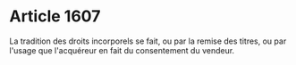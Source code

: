 # Article 1607

La tradition des droits incorporels se fait, ou par la remise des titres, ou par l'usage que l'acquéreur en fait du consentement du vendeur.
